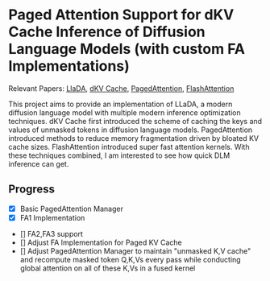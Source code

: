 # Paged Attention Support for dKV Cache Inference of Diffusion Language Models (with custom FA Implementations)

Relevant Papers: [LlaDA](https://arxiv.org/abs/2502.09992), [dKV Cache](https://arxiv.org/abs/2505.15781), [PagedAttention](https://arxiv.org/abs/2309.06180), [FlashAttention](https://arxiv.org/abs/2205.14135)

This project aims to provide an implementation of LLaDA, a modern diffusion language model with multiple modern inference optimization techniques. dKV Cache first introduced the scheme of caching the keys and values of unmasked tokens in diffusion language models. PagedAttention introduced methods to reduce memory fragmentation driven by bloated KV cache sizes. FlashAttention introduced super fast attention kernels. With these techniques combined, I am interested to see how quick DLM inference can get.

## Progress

- [x] Basic PagedAttention Manager
- [x] FA1 Implementation
- [] FA2,FA3 support
- [] Adjust FA Implementation for Paged KV Cache
- [] Adjust PagedAttention Manager to maintain "unmasked K,V cache" and recompute masked token Q,K,Vs every pass while conducting global attention on all of these K,Vs in a fused kernel
